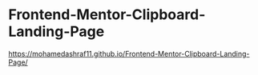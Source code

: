 # Frontend-Mentor-Clipboard-Landing-Page
https://mohamedashraf11.github.io/Frontend-Mentor-Clipboard-Landing-Page/
